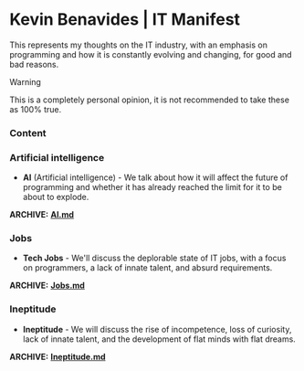 # Kevin Benavides | IT Manifest

This represents my thoughts on the IT industry, with an emphasis on programming and how it is constantly evolving and changing, for good and bad reasons.

> [!WARNING]  
> This is a completely personal opinion, it is not recommended to take these as 100% true.

### Content

### Artificial intelligence

- **AI** (Artificial intelligence) - We talk about how it will affect the future of programming and whether it has already reached the limit for it to be about to explode.

**ARCHIVE:** **[AI.md](https://github.com/DevCheckOG/IT-Manifest/blob/master/manifest/AI.md)**

### Jobs

- **Tech Jobs** - We'll discuss the deplorable state of IT jobs, with a focus on programmers, a lack of innate talent, and absurd requirements.

**ARCHIVE:** **[Jobs.md](https://github.com/DevCheckOG/IT-Manifest/blob/master/manifest/Jobs.md)**

### Ineptitude

- **Ineptitude** - We will discuss the rise of incompetence, loss of curiosity, lack of innate talent, and the development of flat minds with flat dreams.

**ARCHIVE:** **[Ineptitude.md](https://github.com/DevCheckOG/IT-Manifest/blob/master/manifest/Ineptitude.md)**
